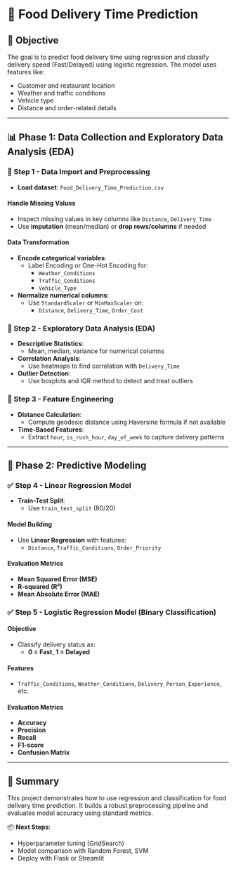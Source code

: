 # 🚚 Food Delivery Time Prediction

## 🎯 Objective
The goal is to predict food delivery time using regression and classify delivery speed (Fast/Delayed) using logistic regression. The model uses features like:
- Customer and restaurant location
- Weather and traffic conditions
- Vehicle type
- Distance and order-related details

---

## 📊 Phase 1: Data Collection and Exploratory Data Analysis (EDA)

### 🔹 Step 1 - Data Import and Preprocessing
- **Load dataset**: `Food_Delivery_Time_Prediction.csv`

#### Handle Missing Values
- Inspect missing values in key columns like `Distance`, `Delivery_Time`
- Use **imputation** (mean/median) or **drop rows/columns** if needed

#### Data Transformation
- **Encode categorical variables**:
  - Label Encoding or One-Hot Encoding for:
    - `Weather_Conditions`
    - `Traffic_Conditions`
    - `Vehicle_Type`
- **Normalize numerical columns**:
  - Use `StandardScaler` or `MinMaxScaler` on:
    - `Distance`, `Delivery_Time`, `Order_Cost`

### 🔹 Step 2 - Exploratory Data Analysis (EDA)
- **Descriptive Statistics**:
  - Mean, median, variance for numerical columns
- **Correlation Analysis**:
  - Use heatmaps to find correlation with `Delivery_Time`
- **Outlier Detection**:
  - Use boxplots and IQR method to detect and treat outliers

### 🔹 Step 3 - Feature Engineering
- **Distance Calculation**:
  - Compute geodesic distance using Haversine formula if not available
- **Time-Based Features**:
  - Extract `hour`, `is_rush_hour`, `day_of_week` to capture delivery patterns

---

## 🔧 Phase 2: Predictive Modeling

### ✅ Step 4 - Linear Regression Model
- **Train-Test Split**:
  - Use `train_test_split` (80/20)

#### Model Building
- Use **Linear Regression** with features:
  - `Distance`, `Traffic_Conditions`, `Order_Priority`

#### Evaluation Metrics
- **Mean Squared Error (MSE)**
- **R-squared (R²)**
- **Mean Absolute Error (MAE)**

### ✅ Step 5 - Logistic Regression Model (Binary Classification)

#### Objective
- Classify delivery status as:
  - **0 = Fast**, **1 = Delayed**

#### Features
- `Traffic_Conditions`, `Weather_Conditions`, `Delivery_Person_Experience`, etc.

#### Evaluation Metrics
- **Accuracy**
- **Precision**
- **Recall**
- **F1-score**
- **Confusion Matrix**

---

## 📌 Summary
This project demonstrates how to use regression and classification for food delivery time prediction. It builds a robust preprocessing pipeline and evaluates model accuracy using standard metrics.

📦 **Next Steps**:
- Hyperparameter tuning (GridSearch)
- Model comparison with Random Forest, SVM
- Deploy with Flask or Streamlit
